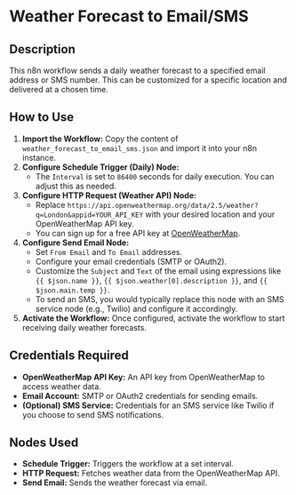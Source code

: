 # Weather Forecast to Email/SMS

## Description
This n8n workflow sends a daily weather forecast to a specified email address or SMS number. This can be customized for a specific location and delivered at a chosen time.

## How to Use
1.  **Import the Workflow:** Copy the content of `weather_forecast_to_email_sms.json` and import it into your n8n instance.
2.  **Configure Schedule Trigger (Daily) Node:**
    *   The `Interval` is set to `86400` seconds for daily execution. You can adjust this as needed.
3.  **Configure HTTP Request (Weather API) Node:**
    *   Replace `https://api.openweathermap.org/data/2.5/weather?q=London&appid=YOUR_API_KEY` with your desired location and your OpenWeatherMap API key.
    *   You can sign up for a free API key at [OpenWeatherMap](https://openweathermap.org/api).
4.  **Configure Send Email Node:**
    *   Set `From Email` and `To Email` addresses.
    *   Configure your email credentials (SMTP or OAuth2).
    *   Customize the `Subject` and `Text` of the email using expressions like `{{ $json.name }}`, `{{ $json.weather[0].description }}`, and `{{ $json.main.temp }}`.
    *   To send an SMS, you would typically replace this node with an SMS service node (e.g., Twilio) and configure it accordingly.
5.  **Activate the Workflow:** Once configured, activate the workflow to start receiving daily weather forecasts.

## Credentials Required
*   **OpenWeatherMap API Key:** An API key from OpenWeatherMap to access weather data.
*   **Email Account:** SMTP or OAuth2 credentials for sending emails.
*   **(Optional) SMS Service:** Credentials for an SMS service like Twilio if you choose to send SMS notifications.

## Nodes Used
*   **Schedule Trigger:** Triggers the workflow at a set interval.
*   **HTTP Request:** Fetches weather data from the OpenWeatherMap API.
*   **Send Email:** Sends the weather forecast via email.
